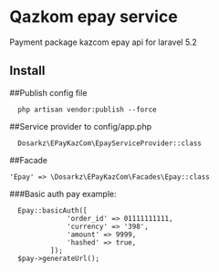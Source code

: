 # Qazkom epay service
Payment package kazcom epay api for laravel 5.2
## Install
##Publish config file 

```
  php artisan vendor:publish --force
```

##Service provider to config/app.php

```
  Dosarkz\EPayKazCom\EpayServiceProvider::class
```

##Facade 

``` 
'Epay' => \Dosarkz\EPayKazCom\Facades\Epay::class
```

###Basic auth pay example:

```
  Epay::basicAuth([
              'order_id' => 01111111111,
              'currency' => '398',
              'amount' => 9999,
              'hashed' => true,
          ]);
  $pay->generateUrl();
```

